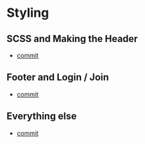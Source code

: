 # Styling
  
## SCSS and Making the Header
- [commit](https://github.com/eyabc/wetube/commit/72b7148fb9d8793e57d00224284b8d3be8e77a0b)

## Footer and Login / Join
- [commit](https://github.com/eyabc/wetube/commit/fb8de43688040551bb46cf308a95d1a922f2cf32)

## Everything else
- [commit](https://github.com/eyabc/wetube/commit/f272f3439e7613aa23aed6bc97b37e619bcf8eeb)

